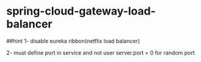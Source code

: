 # spring-cloud-gateway-load-balancer

##hint
1- disable eureka ribbon(netflix load balancer)

2- must define port in service and not user server.port = 0 for random port
